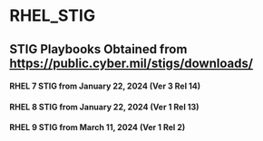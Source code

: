 # RHEL_STIG
## STIG Playbooks Obtained from https://public.cyber.mil/stigs/downloads/

#### RHEL 7 STIG from January 22, 2024 (Ver 3 Rel 14)

#### RHEL 8 STIG from January 22, 2024 (Ver 1 Rel 13)

#### RHEL 9 STIG from March 11, 2024 (Ver 1 Rel 2)
